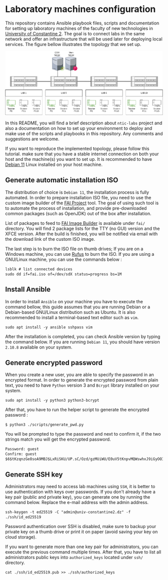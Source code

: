 # Laboratory machines configuration

This repository contains Ansible playbook files, scripts and documentation for setting up laboratory machines of the
faculty of new technologies in [University of Constantine 2](https://www.univ-constantine2.dz). The goal is to connect
labs in the same network and offer an infrastructure that will be used later for deploying local services. The figure
bellow illustrates the topology that we set up.

![Project topology](images/topology.png)

In this README, you will find a brief description about `ntic-labs` project and also a documentation on how to set up
your environment to deploy and make use of the scripts and playbooks in this repository. Any comments and suggestions
are welcome.

If you want to reproduce the implemented topology, please follow this tutorial. make sure that you have a stable
internet connection on both your host and the machine(s) you want to set up. It is recommended to
have [Debian 11](https://debian.org) Linux installed on your host machine.

## Generate automatic installation ISO

The distribution of choice is `Debian 11`, the installation process is fully automated. In order to prepare installation
ISO file, you need to use the custom image builder of the [FAI Project](https://fai-project.org/) tool. The goal of
using such tool is to automate the process of installation, and provide pre-downloaded common packages (such as OpenJDK)
out of the box after installation.

List of packages to feed to [FAI Image Builder](https://fai-project.org/FAIme/) is available under `fai/` directory.
You will find 2 package lists for the TTY (no GUI) version and the XFCE version. After the build is finished, you will
be notified via email with the download link of the custom ISO image.

The last step is to burn the ISO file on thumb drives; If you are on a Windows machine, you can
use [Rufus](https://rufus.ie/en/) to burn the ISO. If you are using a GNU/Linux machine, you can use the commands
below :

```shell
lsblk # list connected devices
sudo dd if=fai.iso of=/dev/sdX status=progress bs=1M
```

## Install Ansible

In order to install `Ansible` on your machine you have to execute the command bellow, this guide assumes that you are
running Debian or a Debian-based GNU/Linux distribution such as Ubuntu. It is also recommended to install a
terminal-based text editor such as `vim`.

```shell
sudo apt install -y ansible sshpass vim
```

After the installation is completed, you can check Ansible version by typing the command below. If you are
running `Debian 11`, you
should have version `2.10.8` available on your system.

## Generate encrypted password

When you create a new user, you are able to specify the password in an encrypted format. In order to generate the
encrypted password from plain text, you need to have `Python` version 3 and `Bcrypt` library installed on your system.

```shell
sudo apt install -y python3 python3-bcrypt
```

After that, you have to run the helper script to generate the encrypted password :

```shell
$ python3 ./scripts/generate_pwd.py
```

You will be prompted to type the password and next to confirm it, if the two strings match you will get the
encrypted password.

```
Password: guest
Confirm: guest
$6$tKzqnzGe8soA9MBJ$LxRiSKU/UP.sC/Ozd/gzMUiWU/E0uV5tKnpvMQWswhxJ9iGyOOItOuZeOCr7IdEfTviHEt1gf7cdrJmzQ78tY/
```

## Generate SSH key

Administrators may need to access lab machines using `SSH`, it is better to use authentication with keys over
passwords. If you don't already have a key pair (public and private key), you can generate one by running the command
below. Replace the e-mail address with the admin address.

```shell
ssh-keygen -t ed25519 -C "admin@univ-constantine2.dz" -f ./ssh/id_ed25519
```

Password authentication over SSH is disabled, make sure to backup your private key on a thumb drive or print it on paper
(avoid saving your key on cloud storage).

If you want to generate more than one key pair for administrators, you can execute the previous command multiple times.
After that, you have to list all administrators public keys into `authorized_keys` located under `ssh/` directory.

```shell
cat ./ssh/id_ed25519.pub >> ./ssh/authorized_keys
```
